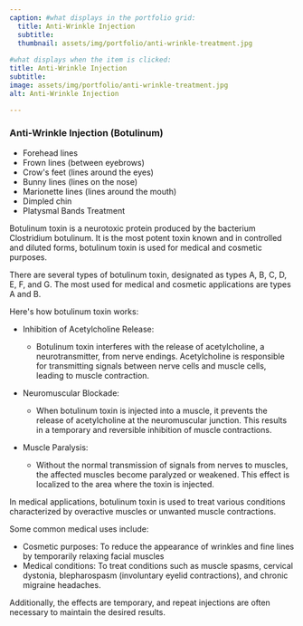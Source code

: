 ```yaml
---
caption: #what displays in the portfolio grid:
  title: Anti-Wrinkle Injection
  subtitle: 
  thumbnail: assets/img/portfolio/anti-wrinkle-treatment.jpg
  
#what displays when the item is clicked:
title: Anti-Wrinkle Injection
subtitle: 
image: assets/img/portfolio/anti-wrinkle-treatment.jpg
alt: Anti-Wrinkle Injection

---
```

### Anti-Wrinkle Injection (Botulinum)
- Forehead lines
- Frown lines (between eyebrows)
- Crow's feet (lines around the eyes)
- Bunny lines (lines on the nose)
- Marionette lines (lines around the mouth)
- Dimpled chin
- Platysmal Bands Treatment   

Botulinum toxin is a neurotoxic protein produced by the bacterium Clostridium botulinum. It is the most potent toxin known and in controlled and diluted forms, botulinum toxin is used for medical and cosmetic purposes.  

There are several types of botulinum toxin, designated as types A, B, C, D, E, F, and G. The most used for medical and cosmetic applications are types A and B.  

Here's how botulinum toxin works:  
- Inhibition of Acetylcholine Release:
  -	Botulinum toxin interferes with the release of acetylcholine, a neurotransmitter, from nerve endings. Acetylcholine is responsible for transmitting signals between nerve cells and muscle cells, leading to muscle contraction.  

- Neuromuscular Blockade:
  -	When botulinum toxin is injected into a muscle, it prevents the release of acetylcholine at the neuromuscular junction. This results in a temporary and reversible inhibition of muscle contractions.  

- Muscle Paralysis:
  -	Without the normal transmission of signals from nerves to muscles, the affected muscles become paralyzed or weakened. This effect is localized to the area where the toxin is injected.  

In medical applications, botulinum toxin is used to treat various conditions characterized by overactive muscles or unwanted muscle contractions.  

Some common medical uses include:
- Cosmetic purposes: To reduce the appearance of wrinkles and fine lines by temporarily relaxing facial muscles
- Medical conditions: To treat conditions such as muscle spasms, cervical dystonia, blepharospasm (involuntary eyelid contractions), and chronic migraine headaches. 

Additionally, the effects are temporary, and repeat injections are often necessary to maintain the desired results.
